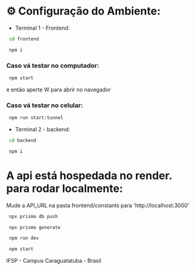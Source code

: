 # ⚙ Configuração do Ambiente:

- Terminal 1 - Frontend:
```bash
 cd frontend
```
```bash
 npm i
```
### Caso vá testar no computador:
```bash
 npm start
```
e então aperte W para abrir no navegador
### Caso vá testar no celular:
```bash
 npm run start:tunnel
```

- Terminal 2 - backend:
```bash
 cd backend
```
```bash
 npm i
```
# A api está hospedada no render. para rodar localmente:
Mude a API_URL na pasta frontend/constants para 'http://localhost:3000'
```bash
 npx prisma db push
```
```bash
 npx prisma generate
```
```bash
 npm run dev
```
```bash
 npm start
```

IFSP - Campus Caraguatatuba - Brasil
